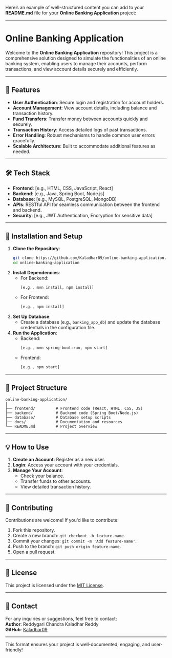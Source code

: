 Here’s an example of well-structured content you can add to your **README.md** file for your **Online Banking Application** project:

---

# Online Banking Application

Welcome to the **Online Banking Application** repository! This project is a comprehensive solution designed to simulate the functionalities of an online banking system, enabling users to manage their accounts, perform transactions, and view account details securely and efficiently.

---

## 🌟 Features

- **User Authentication**: Secure login and registration for account holders.  
- **Account Management**: View account details, including balance and transaction history.  
- **Fund Transfers**: Transfer money between accounts quickly and securely.  
- **Transaction History**: Access detailed logs of past transactions.  
- **Error Handling**: Robust mechanisms to handle common user errors gracefully.  
- **Scalable Architecture**: Built to accommodate additional features as needed.

---

## 🛠️ Tech Stack

- **Frontend**: [e.g., HTML, CSS, JavaScript, React]  
- **Backend**: [e.g., Java, Spring Boot, Node.js]  
- **Database**: [e.g., MySQL, PostgreSQL, MongoDB]  
- **APIs**: RESTful API for seamless communication between the frontend and backend.  
- **Security**: [e.g., JWT Authentication, Encryption for sensitive data]

---

## 🚀 Installation and Setup

1. **Clone the Repository**:
   ```bash
   git clone https://github.com/Kaladhar09/online-banking-application.git
   cd online-banking-application
   ```
2. **Install Dependencies**:
   - For Backend:  
     ```bash
     [e.g., mvn install, npm install]
     ```
   - For Frontend:  
     ```bash
     [e.g., npm install]
     ```
3. **Set Up Database**:
   - Create a database (e.g., `banking_app_db`) and update the database credentials in the configuration file.  
4. **Run the Application**:
   - Backend:  
     ```bash
     [e.g., mvn spring-boot:run, npm start]
     ```
   - Frontend:  
     ```bash
     [e.g., npm start]
     ```

---

## 📂 Project Structure

```
online-banking-application/
│
├── frontend/         # Frontend code (React, HTML, CSS, JS)
├── backend/          # Backend code (Spring Boot/Node.js)
├── database/         # Database setup scripts
├── docs/             # Documentation and resources
└── README.md         # Project overview
```

---

## 💡 How to Use

1. **Create an Account**: Register as a new user.  
2. **Login**: Access your account with your credentials.  
3. **Manage Your Account**:  
   - Check your balance.  
   - Transfer funds to other accounts.  
   - View detailed transaction history.  

---

## 🤝 Contributing

Contributions are welcome! If you'd like to contribute:  
1. Fork this repository.  
2. Create a new branch: `git checkout -b feature-name`.  
3. Commit your changes: `git commit -m 'Add feature-name'`.  
4. Push to the branch: `git push origin feature-name`.  
5. Open a pull request.

---

## 📜 License

This project is licensed under the [MIT License](LICENSE).

---

## 📧 Contact

For any inquiries or suggestions, feel free to contact:  
**Author**: Reddygari Chandra Kaladhar Reddy  
**GitHub**: [Kaladhar09](https://github.com/Kaladhar09)  

---

This format ensures your project is well-documented, engaging, and user-friendly!
